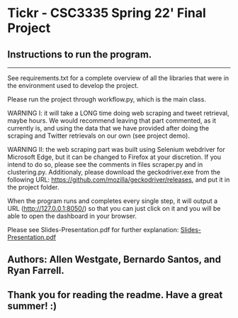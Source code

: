 # Tickr - CSC3335 Spring 22' Final Project

## Instructions to run the program.
---
See requirements.txt for a complete overview of all the libraries that were in the environment used to develop the project.

Please run the project through workflow.py, which is the main class. 

WARNING I: it will take a LONG time doing web scraping and tweet retrieval, maybe hours. We would recommend leaving that part commented, as it currently is, and using the data that we have provided after doing the scraping and Twitter retrievals on our own (see project demo).

WARNING II: the web scraping part was built using Selenium webdriver for Microsoft Edge, but it can be changed to Firefox at your discretion. If you intend to do so, please see the comments in files scraper.py and in clustering.py. Additionaly, please download the geckodriver.exe from the following URL: https://github.com/mozilla/geckodriver/releases, and put it in the project folder.

When the program runs and completes every single step, it will output a URL (http://127.0.0.1:8050/) so that you can just click on it and you will be able to open the dashboard in your browser.

Please see Slides-Presentation.pdf for further explanation:
[Slides-Presentation.pdf](https://github.com/bernardograssi/ai/files/8191068/Santos-Farrell-Westgate-Slides.Presentation.pdf)

## Authors: Allen Westgate, Bernardo Santos, and Ryan Farrell.
## Thank you for reading the readme. Have a great summer! :)
